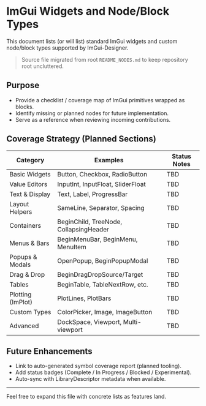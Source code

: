 # ImGui Widgets and Node/Block Types

This document lists (or will list) standard ImGui widgets and custom node/block types supported by ImGui-Designer.

> Source file migrated from root `README_NODES.md` to keep repository root uncluttered.

## Purpose

- Provide a checklist / coverage map of ImGui primitives wrapped as blocks.
- Identify missing or planned nodes for future implementation.
- Serve as a reference when reviewing incoming contributions.

## Coverage Strategy (Planned Sections)

| Category | Examples | Status Notes |
|----------|----------|--------------|
| Basic Widgets | Button, Checkbox, RadioButton | TBD |
| Value Editors | InputInt, InputFloat, SliderFloat | TBD |
| Text & Display | Text, Label, ProgressBar | TBD |
| Layout Helpers | SameLine, Separator, Spacing | TBD |
| Containers | BeginChild, TreeNode, CollapsingHeader | TBD |
| Menus & Bars | BeginMenuBar, BeginMenu, MenuItem | TBD |
| Popups & Modals | OpenPopup, BeginPopupModal | TBD |
| Drag & Drop | BeginDragDropSource/Target | TBD |
| Tables | BeginTable, TableNextRow, etc. | TBD |
| Plotting (ImPlot) | PlotLines, PlotBars | TBD |
| Custom Types | ColorPicker, Image, ImageButton | TBD |
| Advanced | DockSpace, Viewport, Multi-viewport | TBD |

## Future Enhancements

- Link to auto-generated symbol coverage report (planned tooling).
- Add status badges (Complete / In Progress / Blocked / Experimental).
- Auto-sync with LibraryDescriptor metadata when available.

---
Feel free to expand this file with concrete lists as features land.
